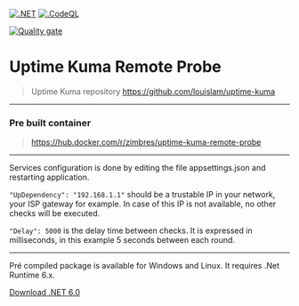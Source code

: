 [![.NET](https://github.com/zimbres/UptimeKumaRemoteProbe/actions/workflows/dotnet.yml/badge.svg)](https://github.com/zimbres/UptimeKumaRemoteProbe/actions/workflows/dotnet.yml) [![.CodeQL](https://github.com/zimbres/UptimeKumaRemoteProbe/actions/workflows/codeql-analysis.yml/badge.svg)](https://github.com/zimbres/UptimeKumaRemoteProbe/actions/workflows/codeql-analysis.yml)

[![Quality gate](https://sonarcloud.io/api/project_badges/quality_gate?project=zimbres_UptimeKumaRemoteProbe)](https://sonarcloud.io/summary/new_code?id=zimbres_UptimeKumaRemoteProbe)


# Uptime Kuma Remote Probe

>Uptime Kuma repository https://github.com/louislam/uptime-kuma

---

### Pre built container

>https://hub.docker.com/r/zimbres/uptime-kuma-remote-probe

---

Services configuration is done by editing the file appsettings.json and restarting application.

`"UpDependency": "192.168.1.1"` should be a trustable IP in your network, your ISP gateway for example. In case of this IP is not available, no other checks will be executed.

`"Delay": 5000` is the delay time between checks. It is expressed in milliseconds, in this example 5 seconds between each round.

---

Pré compiled package is available for Windows and Linux. It requires .Net Runtime 6.x.

[Download .NET 6.0](https://dotnet.microsoft.com/en-us/download/dotnet/6.0)
